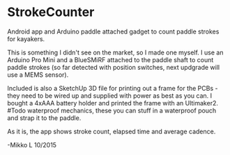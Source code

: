 # StrokeCounter
Android app and Arduino paddle attached gadget to count paddle strokes for kayakers.

This is something I didn't see on the market, so I made one myself.  I use an Arduino Pro Mini and 
a BlueSMiRF attached to the paddle shaft to count paddle strokes (so far detected with position switches,
next updgrade will use a MEMS sensor).

Included is also a SketchUp 3D file for printing out a frame for the PCBs - they need to be wired up and
supplied with power as best as you can.  I bought a 4xAAA battery holder and printed the frame with an
Ultimaker2.  #Todo waterproof mechanics, these you can stuff in a waterproof pouch and strap it to the paddle.

As it is, the app shows stroke count, elapsed time and average cadence.

-Mikko L 10/2015
